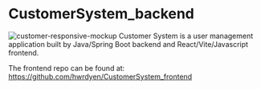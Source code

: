 ﻿# CustomerSystem_backend
![customer-responsive-mockup](https://github.com/hwrdyen/CustomerSystem_frontend/assets/54991780/a9c6f1c3-3398-4fb4-bdf1-37c16819e7a7)
Customer System is a user management application built by Java/Spring Boot backend and React/Vite/Javascript frontend.

The frontend repo can be found at: https://github.com/hwrdyen/CustomerSystem_frontend
